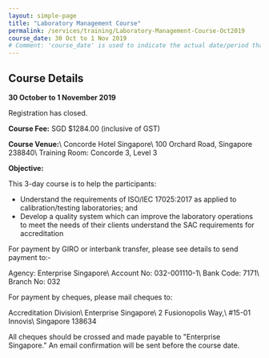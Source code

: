 ```yaml
---
layout: simple-page
title: "Laboratory Management Course"
permalink: /services/training/Laboratory-Management-Course-Oct2019
course_date: 30 Oct to 1 Nov 2019
# Comment: 'course_date' is used to indicate the actual date/period that the course will be held
---
```


## Course Details
**30 October to 1 November 2019**

Registration has closed.

**Course Fee:** SGD $1284.00 (inclusive of GST)

**Course Venue:**\\
Concorde Hotel Singapore\\
100 Orchard Road, Singapore 238840\\
Training Room: Concorde 3, Level 3
<!-- COMMENT: The double backslashes are used to denote a line break without paragraph spacing -->
 
**Objective:**

This 3-day course is to help the participants:

* Understand the requirements of ISO/IEC 17025:2017 as applied to calibration/testing laboratories; and
* Develop a quality system which can improve the laboratory operations to meet the needs of their clients understand the SAC requirements for accreditation

For payment by GIRO or interbank transfer, please see details to send payment to:-

Agency:  Enterprise Singapore\\
Account No:  032-001110-1\\
Bank Code:  7171\\
Branch No:  032

For payment by cheques, please mail cheques to:

Accreditation Division\\
Enterprise Singapore\\
2 Fusionopolis Way,\\
#15-01 Innovis\\
Singapore 138634
<!-- COMMENT: The double backslashes are used to denote a new line break without the paragraph spacing -->

All cheques should be crossed and made payable to "Enterprise Singapore." An email confirmation will be sent before the course date. 
  
